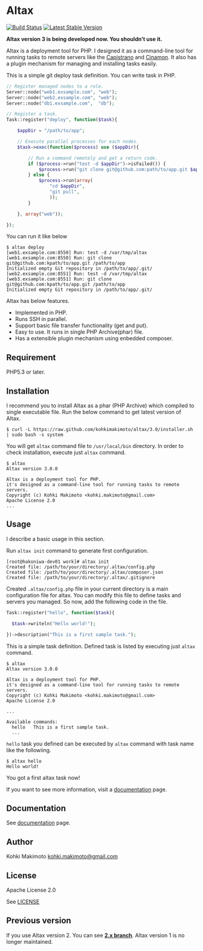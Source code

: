 # Altax

[![Build Status](https://travis-ci.org/kohkimakimoto/altax.png?branch=master)](https://travis-ci.org/kohkimakimoto/altax)
[![Latest Stable Version](https://poser.pugx.org/kohkimakimoto/altax/v/stable.png)](https://packagist.org/packages/kohkimakimoto/altax)

**Altax version 3 is being developed now. You shouldn't use it.**

Altax is a deployment tool for PHP.
I designed it as a command-line tool for running tasks to remote servers 
like the [Capistrano](https://github.com/capistrano/capistrano) and [Cinamon](https://github.com/kentaro/cinnamon).
It also has a plugin mechanism for managing and installing tasks easily. 

This is a simple git deploy task definition. You can write task in PHP.

```php
// Register managed nodes to a role.
Server::node("web1.exsample.com", "web");
Server::node("web2.exsample.com", "web");
Server::node("db1.exsample.com",  "db");

// Register a task.
Task::register("deploy", function($task){

    $appDir = "/path/to/app";

    // Execute parallel processes for each nodes.
    $task->exec(function($process) use ($appDir){

        // Run a command remotely and get a return code.
        if ($process->run("test -d $appDir")->isFailed()) {
            $process->run("git clone git@github.com:path/to/app.git $appDir");
        } else {
            $process->run(array(
                "cd $appDir",
                "git pull",
                ));
        }

    }, array("web"));

});

```

You can run it like below

```Shell
$ altax deploy
[web1.exsample.com:8550] Run: test -d /var/tmp/altax
[web1.exsample.com:8550] Run: git clone git@github.com:kpath/to/app.git /path/to/app
Initialized empty Git repository in /path/to/app/.git/
[web2.exsample.com:8551] Run: test -d /var/tmp/altax
[web3.exsample.com:8551] Run: git clone git@github.com:kpath/to/app.git /path/to/app
Initialized empty Git repository in /path/to/app/.git/
```

Altax has below features.

* Implemented in PHP.
* Runs SSH in parallel.
* Support basic file transfer functionality (get and put). 
* Easy to use. It runs in single PHP Archive(phar) file.
* Has a extensible plugin mechanism using enbedded composer.

## Requirement

PHP5.3 or later.

## Installation

I recommend you to install Altax as a phar (PHP Archive) which compiled to single executable file.
Run the below command to get latest version of Altax.

```Shell
$ curl -L https://raw.github.com/kohkimakimoto/altax/3.0/installer.sh | sudo bash -s system
```

You will get `altax` command file to `/usr/local/bin` directory. In order to check installation,
execute just `altax` command.

```Shell
$ altax
Altax version 3.0.0

Altax is a deployment tool for PHP.
it's designed as a command-line tool for running tasks to remote servers.
Copyright (c) Kohki Makimoto <kohki.makimoto@gmail.com>
Apache License 2.0
...

```

## Usage

I describe a basic usage in this section.

Run `altax init` command to generate first configuration.

```Shell
[root@hakoniwa-dev01 work]# altax init
Created file: /path/to/your/directory/.altax/config.php
Created file: /path/to/your/directory/.altax/composer.json
Created file: /path/to/your/directory/.altax/.gitignore
```

Created `.altax/config.php` file in your current directory is a main configuration file for altax.
You can modify this file to define tasks and servers you managed.
So now, add the following code in the file.

```php
Task::register("hello", function($task){

  $task->writeln("Hello world!");

})->description("This is a first sample task.");
```

This is a simple task definition. Defined task is listed by executing just `altax` command.

```Shell
$ altax
Altax version 3.0.0

Altax is a deployment tool for PHP.
it's designed as a command-line tool for running tasks to remote servers.
Copyright (c) Kohki Makimoto <kohki.makimoto@gmail.com>
Apache License 2.0

...

Available commands:
  hello   This is a first sample task.
  ...
```

`hello` task you defined can be executed by `altax` command with task name like the followiing.

```Shell
$ altax hello
Hello world!
``` 

You got a first altax task now!

If you want to see more information, visit a [documentation](http://kohkimakimoto.github.io/altax/) page.

## Documentation

See [documentation](http://kohkimakimoto.github.io/altax/) page.

## Author 

Kohki Makimoto <kohki.makimoto@gmail.com>

## License

Apache License 2.0

See [LICENSE](./LICENSE)

## Previous version 

If you use Altax version 2. You can see **[2.x branch](https://github.com/kohkimakimoto/altax/tree/2.x)**.
Altax version 1 is no longer maintained.

